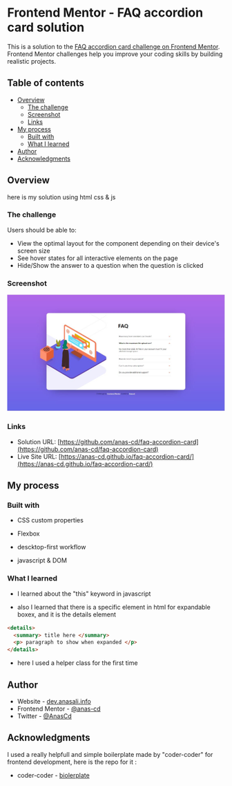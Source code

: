 # Frontend Mentor - FAQ accordion card solution

This is a solution to the [FAQ accordion card challenge on Frontend Mentor](https://www.frontendmentor.io/challenges/faq-accordion-card-XlyjD0Oam). Frontend Mentor challenges help you improve your coding skills by building realistic projects. 

## Table of contents

- [Overview](#overview)
  - [The challenge](#the-challenge)
  - [Screenshot](#screenshot)
  - [Links](#links)
- [My process](#my-process)
  - [Built with](#built-with)
  - [What I learned](#what-i-learned)
- [Author](#author)
- [Acknowledgments](#acknowledgments)


## Overview
here is my solution using html css & js 

### The challenge

Users should be able to:

- View the optimal layout for the component depending on their device's screen size
- See hover states for all interactive elements on the page
- Hide/Show the answer to a question when the question is clicked

### Screenshot

![](/images/completed.JPG)


### Links

- Solution URL: [https://github.com/anas-cd/faq-accordion-card](https://github.com/anas-cd/faq-accordion-card)
- Live Site URL: [https://anas-cd.github.io/faq-accordion-card/](https://anas-cd.github.io/faq-accordion-card/)

## My process

### Built with

- CSS custom properties
- Flexbox

- descktop-first workflow
- javascript & DOM 

### What I learned

* I learned about the "this" keyword in javascript 

* also I learned that there is a specific element in html for expandable boxex, and it is the details element  
```html
<details> 
  <summary> title here </summary>
  <p> paragraph to show when expanded </p>
</details>
```
* here I used a helper class for the first time 

## Author

- Website - [dev.anasali.info](https://dev.anasali.info/)
- Frontend Mentor - [@anas-cd](https://www.frontendmentor.io/profile/anas-cd)
- Twitter - [@AnasCd](https://www.twitter.com/AnasCd)

## Acknowledgments
I used a really helpfull and simple boilerplate made by "coder-coder" for frontend development, here is the repo for it : 

- coder-coder - [biolerplate](https://github.com/thecodercoder/frontend-boilerplate)


